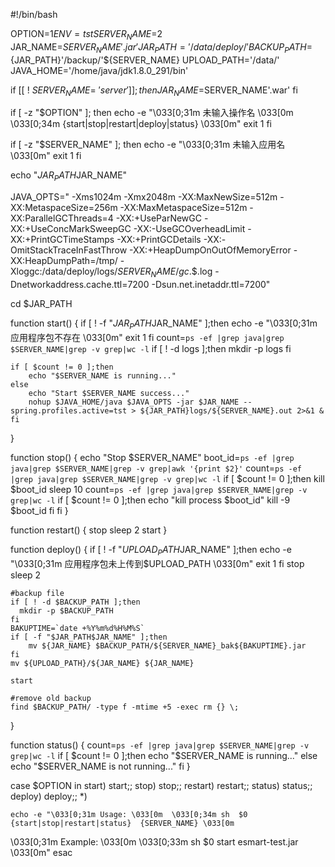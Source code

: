 #!/bin/bash

OPTION=$1
ENV=tst
SERVER_NAME=$2
JAR_NAME=$SERVER_NAME'.jar'
JAR_PATH='/data/deploy/'
BACKUP_PATH=${JAR_PATH}'/backup/'${SERVER_NAME}
UPLOAD_PATH='/data/'
JAVA_HOME='/home/java/jdk1.8.0_291/bin'

if [[ ! $SERVER_NAME =~ 'server' ]];then
    JAR_NAME=$SERVER_NAME'.war'
fi


if [ -z "$OPTION" ]; then 
    echo -e "\033[0;31m 未输入操作名 \033[0m  \033[0;34m {start|stop|restart|deploy|status} \033[0m"
    exit 1
fi


if [ -z "$SERVER_NAME" ]; then
    echo -e "\033[0;31m 未输入应用名 \033[0m"
    exit 1
fi

echo "$JAR_PATH$JAR_NAME"

JAVA_OPTS="
	-Xms1024m
	-Xmx2048m
	-XX:MaxNewSize=512m
	-XX:MetaspaceSize=256m
	-XX:MaxMetaspaceSize=512m
	-XX:ParallelGCThreads=4
	-XX:+UseParNewGC
	-XX:+UseConcMarkSweepGC
	-XX:-UseGCOverheadLimit
	-XX:+PrintGCTimeStamps
	-XX:+PrintGCDetails
        -XX:-OmitStackTraceInFastThrow
	-XX:+HeapDumpOnOutOfMemoryError
	-XX:HeapDumpPath=/tmp/
	-Xloggc:/data/deploy/logs/$SERVER_NAME/gc.$$.log
	-Dnetworkaddress.cache.ttl=7200
	-Dsun.net.inetaddr.ttl=7200"

cd $JAR_PATH

function start()
{
	if [ ! -f "$JAR_PATH$JAR_NAME" ];then
	echo -e "\033[0;31m 应用程序包不存在 \033[0m"
	exit 1
	fi
    count=`ps -ef |grep java|grep $SERVER_NAME|grep -v grep|wc -l`
    if [ ! -d logs ];then
          mkdir -p logs
    fi
    
    if [ $count != 0 ];then
        echo "$SERVER_NAME is running..."
    else
        echo "Start $SERVER_NAME success..."
        nohup $JAVA_HOME/java $JAVA_OPTS -jar $JAR_NAME --spring.profiles.active=tst > ${JAR_PATH}logs/${SERVER_NAME}.out 2>&1 &
    fi
}

function stop()
{
    echo "Stop $SERVER_NAME"
    boot_id=`ps -ef |grep java|grep $SERVER_NAME|grep -v grep|awk '{print $2}'`
    count=`ps -ef |grep java|grep $SERVER_NAME|grep -v grep|wc -l`
    if [ $count != 0 ];then
        kill $boot_id
        sleep 10
	count=`ps -ef |grep java|grep $SERVER_NAME|grep -v grep|wc -l`
	if [ $count != 0 ];then
    		echo "kill process $boot_id"
    		kill -9 $boot_id
	fi
    fi
}

function restart()
{
    stop
    sleep 2
    start
}

function deploy()
{
	if [ ! -f "$UPLOAD_PATH$JAR_NAME" ];then
		echo -e "\033[0;31m 应用程序包未上传到$UPLOAD_PATH \033[0m"
		exit 1
	fi
	stop
    sleep 2
	
	#backup file
	if [ ! -d $BACKUP_PATH ];then
	  mkdir -p $BACKUP_PATH
	fi
	BAKUPTIME=`date +%Y%m%d%H%M%S`
	if [ -f "$JAR_PATH$JAR_NAME" ];then
		mv ${JAR_NAME} $BACKUP_PATH/${SERVER_NAME}_bak${BAKUPTIME}.jar
	fi
	mv ${UPLOAD_PATH}/${JAR_NAME} ${JAR_NAME}
	
	start
	
	#remove old backup
	find $BACKUP_PATH/ -type f -mtime +5 -exec rm {} \;
}

function status()
{
    count=`ps -ef |grep java|grep $SERVER_NAME|grep -v grep|wc -l`
    if [ $count != 0 ];then
        echo "$SERVER_NAME is running..."
    else
        echo "$SERVER_NAME is not running..."
    fi
}

case $OPTION in
    start)
    start;;
    stop)
    stop;;
    restart)
    restart;;
    status)
    status;;
	deploy)
	deploy;;
    *)

    echo -e "\033[0;31m Usage: \033[0m  \033[0;34m sh  $0  {start|stop|restart|status}  {SERVER_NAME} \033[0m
\033[0;31m Example: \033[0m
      \033[0;33m sh  $0  start esmart-test.jar \033[0m"
esac

